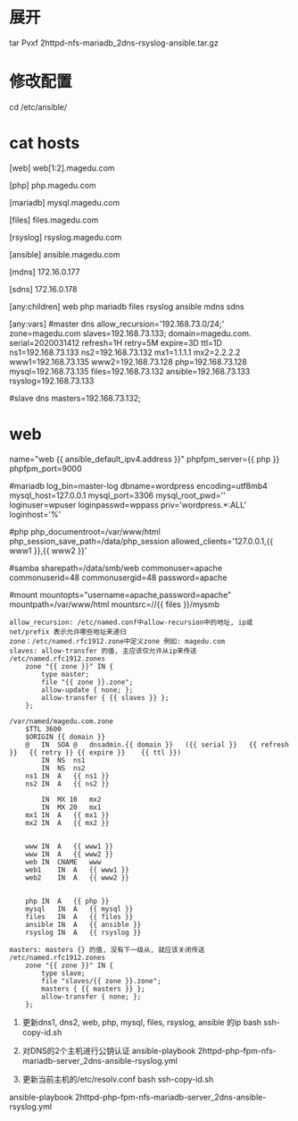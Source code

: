 # 展开
tar Pvxf  2httpd-nfs-mariadb_2dns-rsyslog-ansible.tar.gz

# 修改配置
cd /etc/ansible/
# cat hosts
[web]
web[1:2].magedu.com

[php]
php.magedu.com

[mariadb]
mysql.magedu.com
	
[files]
files.magedu.com

[rsyslog]
rsyslog.magedu.com

[ansible]
ansible.magedu.com


[mdns]
172.16.0.177

[sdns]
172.16.0.178


[any:children]
web
php
mariadb
files
rsyslog
ansible
mdns
sdns

[any:vars]
#master dns
allow_recursion='192.168.73.0/24;'
zone=magedu.com
slaves=192.168.73.133;
domain=magedu.com.
serial=2020031412
refresh=1H
retry=5M
expire=3D
ttl=1D
ns1=192.168.73.133
ns2=192.168.73.132
mx1=1.1.1.1
mx2=2.2.2.2
www1=192.168.73.135
www2=192.168.73.128
php=192.168.73.128
mysql=192.168.73.135
files=192.168.73.132
ansible=192.168.73.133
rsyslog=192.168.73.133

#slave dns
masters=192.168.73.132;

# web
name="web {{ ansible_default_ipv4.address }}"
phpfpm_server={{ php }}
phpfpm_port=9000

#mariadb
log_bin=master-log
dbname=wordpress
encoding=utf8mb4
mysql_host=127.0.0.1
mysql_port=3306
mysql_root_pwd=''
loginuser=wpuser
loginpasswd=wppass
priv='wordpress.*:ALL'
loginhost='%'


#php
php_documentroot=/var/www/html
php_session_save_path=/data/php_session
allowed_clients='127.0.0.1,{{ www1 }},{{ www2 }}'

#samba
sharepath=/data/smb/web
commonuser=apache
commonuserid=48
commonusergid=48
password=apache

#mount
mountopts="username=apache,password=apache"
mountpath=/var/www/html
mountsrc=//{{ files }}/mysmb





 
	allow_recursion: /etc/named.conf中allow-recursion中的地址, ip或net/prefix 表示允许哪些地址来递归
	zone：/etc/named.rfc1912.zone中定义zone 例如: magedu.com
	slaves: allow-transfer 的值, 主应该仅允许从ip来传送
	/etc/named.rfc1912.zones
		zone "{{ zone }}" IN {
			type master;
			file "{{ zone }}.zone";
			allow-update { none; };
			allow-transfer { {{ slaves }} };
		};
	
	/var/named/magedu.com.zone
		$TTL 3600
		$ORIGIN {{ domain }}
		@	IN	SOA	@	dnsadmin.{{ domain }}	({{ serial }}	{{ refresh }}	{{ retry }}	{{ expire }}	{{ ttl }})
			IN	NS	ns1	
			IN	NS	ns2	
		ns1	IN	A	{{ ns1 }}	
		ns2	IN	A	{{ ns2 }}

			IN	MX 10	mx2	
			IN	MX 20	mx1	
		mx1	IN	A	{{ mx1 }}
		mx2	IN	A	{{ mx2 }}


		www	IN	A	{{ www1 }}
		www	IN	A	{{ www2 }}
		web	IN	CNAME	www
		web1	IN	A 	{{ www1 }}
		web2	IN	A	{{ www2 }}


		php	IN	A	{{ php }}
		mysql	IN	A	{{ mysql }}
		files	IN	A	{{ files }}
		ansible	IN	A	{{ ansible }}
		rsyslog IN	A	{{ rsyslog }}

	masters: masters {} 的值, 没有下一级从, 就应该关闭传送
	/etc/named.rfc1912.zones
		zone "{{ zone }}" IN {
			type slave;
			file "slaves/{{ zone }}.zone";
			masters { {{ masters }} };
			allow-transfer { none; };
		};

	


1. 更新dns1, dns2, web, php, mysql, files, rsyslog, ansible 的ip
bash  ssh-copy-id.sh

2. 对DNS的2个主机进行公钥认证
ansible-playbook 2httpd-php-fpm-nfs-mariadb-server_2dns-ansible-rsyslog.yml

3. 更新当前主机的/etc/resolv.conf
 bash ssh-copy-id.sh

ansible-playbook 2httpd-php-fpm-nfs-mariadb-server_2dns-ansible-rsyslog.yml


